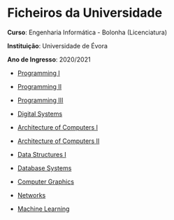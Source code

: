 # Ficheiros da Universidade

**Curso**: Engenharia Informática - Bolonha (Licenciatura)

**Instituição**: Universidade de Évora

**Ano de Ingresso**: 2020/2021

- [Programming I](https://github.com/tomassantunes/uni/tree/main/1%C2%BAAno/Semestre_Impar/P1)
- [Programming II](https://github.com/tomassantunes/uni/tree/main/2%C2%BAAno/Semestre_Impar/P2)
- [Programming III](https://github.com/tomassantunes/uni/tree/main/3%C2%BAAno/Semestre_Impar/P3)

- [Digital Systems](https://github.com/tomassantunes/uni/tree/main/3%C2%BAAno/Semestre_Impar/P3)

- [Architecture of Computers I](https://github.com/tomassantunes/uni/tree/main/1%C2%BAAno/Semestre_Par/AQC)
- [Architecture of Computers II](https://github.com/tomassantunes/uni/tree/main/2%C2%BAAno/Semestre_Impar/AC2)

- [Data Structures I](https://github.com/tomassantunes/uni/tree/main/1%C2%BAAno/Semestre_Par/EDA)

- [Database Systems](https://github.com/tomassantunes/uni/tree/main/2%C2%BAAno/Semestre_Impar/BD)

- [Computer Graphics](https://github.com/tomassantunes/uni/tree/main/2%C2%BAAno/Semestre_Impar/CG)

- [Networks](https://github.com/tomassantunes/uni/tree/main/2%C2%BAAno/Semestre_Par/redes)

- [Machine Learning](https://github.com/tomassantunes/uni/tree/main/3%C2%BAAno/Semestre_Impar/AA)
